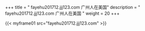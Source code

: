+++
title = "  fayehu201712.jjj123.com 广州人在美国"
description = "  fayehu201712.jjj123.com 广州人在美国  "
weight = 20
+++



{{< myframe01 src="fayehu201712.jjj123.com" >}}

